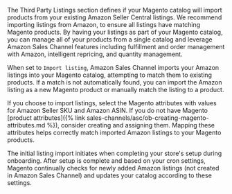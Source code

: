 
The Third Party Listings section defines if your Magento catalog will import products from your existing Amazon Seller Central listings. We recommend importing listings from Amazon, to ensure all listings have matching Magento products. By having your listings as part of your Magento catalog, you can manage all of your products from a single catalog and leverage Amazon Sales Channel features including fulfillment and order management with Amazon, intelligent repricing, and quantity management.

When set to `Import listing`, Amazon Sales Channel imports your Amazon listings into your Magento catalog, attempting to match them to existing products. If a match is not automatically found, you can import the Amazon listing as a new Magento product or manually match the listing to a product.

If you choose to import listings, select the Magento attributes with values for Amazon Seller SKU and Amazon ASIN. If you do not have Magento [product attributes]({% link sales-channels/asc/ob-creating-magento-attributes.md %}), consider creating and assigning them. Mapping these attributes helps correctly match imported Amazon listings to your Magento products.

The initial listing import initiates when completing your store's setup during onboarding. After setup is complete and based on your cron settings, Magento continually checks for newly added Amazon listings (not created in Amazon Sales Channel) and updates your catalog according to these settings.
